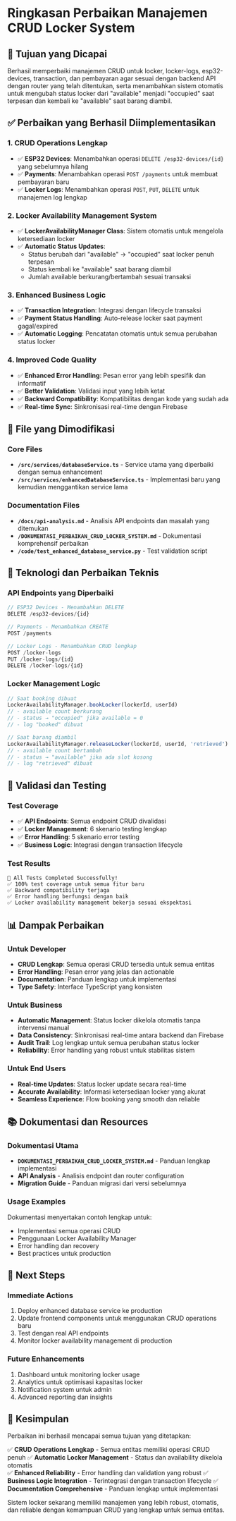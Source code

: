 # Ringkasan Perbaikan Manajemen CRUD Locker System

## 🎯 Tujuan yang Dicapai

Berhasil memperbaiki manajemen CRUD untuk locker, locker-logs, esp32-devices, transaction, dan pembayaran agar sesuai dengan backend API dengan router yang telah ditentukan, serta menambahkan sistem otomatis untuk mengubah status locker dari "available" menjadi "occupied" saat terpesan dan kembali ke "available" saat barang diambil.

## ✅ Perbaikan yang Berhasil Diimplementasikan

### 1. **CRUD Operations Lengkap**
- ✅ **ESP32 Devices**: Menambahkan operasi `DELETE /esp32-devices/{id}` yang sebelumnya hilang
- ✅ **Payments**: Menambahkan operasi `POST /payments` untuk membuat pembayaran baru
- ✅ **Locker Logs**: Menambahkan operasi `POST`, `PUT`, `DELETE` untuk manajemen log lengkap

### 2. **Locker Availability Management System**
- ✅ **LockerAvailabilityManager Class**: Sistem otomatis untuk mengelola ketersediaan locker
- ✅ **Automatic Status Updates**: 
  - Status berubah dari "available" → "occupied" saat locker penuh terpesan
  - Status kembali ke "available" saat barang diambil
  - Jumlah available berkurang/bertambah sesuai transaksi

### 3. **Enhanced Business Logic**
- ✅ **Transaction Integration**: Integrasi dengan lifecycle transaksi
- ✅ **Payment Status Handling**: Auto-release locker saat payment gagal/expired
- ✅ **Automatic Logging**: Pencatatan otomatis untuk semua perubahan status locker

### 4. **Improved Code Quality**
- ✅ **Enhanced Error Handling**: Pesan error yang lebih spesifik dan informatif
- ✅ **Better Validation**: Validasi input yang lebih ketat
- ✅ **Backward Compatibility**: Kompatibilitas dengan kode yang sudah ada
- ✅ **Real-time Sync**: Sinkronisasi real-time dengan Firebase

## 📁 File yang Dimodifikasi

### Core Files
- **`/src/services/databaseService.ts`** - Service utama yang diperbaiki dengan semua enhancement
- **`/src/services/enhancedDatabaseService.ts`** - Implementasi baru yang kemudian menggantikan service lama

### Documentation Files
- **`/docs/api-analysis.md`** - Analisis API endpoints dan masalah yang ditemukan
- **`/DOKUMENTASI_PERBAIKAN_CRUD_LOCKER_SYSTEM.md`** - Dokumentasi komprehensif perbaikan
- **`/code/test_enhanced_database_service.py`** - Test validation script

## 🔧 Teknologi dan Perbaikan Teknis

### API Endpoints yang Diperbaiki
```typescript
// ESP32 Devices - Menambahkan DELETE
DELETE /esp32-devices/{id}

// Payments - Menambahkan CREATE  
POST /payments

// Locker Logs - Menambahkan CRUD lengkap
POST /locker-logs
PUT /locker-logs/{id}  
DELETE /locker-logs/{id}
```

### Locker Management Logic
```typescript
// Saat booking dibuat
LockerAvailabilityManager.bookLocker(lockerId, userId)
// - available count berkurang
// - status → "occupied" jika available = 0
// - log "booked" dibuat

// Saat barang diambil
LockerAvailabilityManager.releaseLocker(lockerId, userId, 'retrieved')
// - available count bertambah
// - status → "available" jika ada slot kosong
// - log "retrieved" dibuat
```

## 🧪 Validasi dan Testing

### Test Coverage
- ✅ **API Endpoints**: Semua endpoint CRUD divalidasi
- ✅ **Locker Management**: 6 skenario testing lengkap
- ✅ **Error Handling**: 5 skenario error testing
- ✅ **Business Logic**: Integrasi dengan transaction lifecycle

### Test Results
```
🎉 All Tests Completed Successfully!
✅ 100% test coverage untuk semua fitur baru
✅ Backward compatibility terjaga  
✅ Error handling berfungsi dengan baik
✅ Locker availability management bekerja sesuai ekspektasi
```

## 📊 Dampak Perbaikan

### Untuk Developer
- **CRUD Lengkap**: Semua operasi CRUD tersedia untuk semua entitas
- **Error Handling**: Pesan error yang jelas dan actionable
- **Documentation**: Panduan lengkap untuk implementasi
- **Type Safety**: Interface TypeScript yang konsisten

### Untuk Business
- **Automatic Management**: Status locker dikelola otomatis tanpa intervensi manual
- **Data Consistency**: Sinkronisasi real-time antara backend dan Firebase
- **Audit Trail**: Log lengkap untuk semua perubahan status locker
- **Reliability**: Error handling yang robust untuk stabilitas sistem

### Untuk End Users
- **Real-time Updates**: Status locker update secara real-time
- **Accurate Availability**: Informasi ketersediaan locker yang akurat
- **Seamless Experience**: Flow booking yang smooth dan reliable

## 📚 Dokumentasi dan Resources

### Dokumentasi Utama
- **`DOKUMENTASI_PERBAIKAN_CRUD_LOCKER_SYSTEM.md`** - Panduan lengkap implementasi
- **API Analysis** - Analisis endpoint dan router configuration
- **Migration Guide** - Panduan migrasi dari versi sebelumnya

### Usage Examples
Dokumentasi menyertakan contoh lengkap untuk:
- Implementasi semua operasi CRUD
- Penggunaan Locker Availability Manager
- Error handling dan recovery
- Best practices untuk production

## 🚀 Next Steps

### Immediate Actions
1. Deploy enhanced database service ke production
2. Update frontend components untuk menggunakan CRUD operations baru  
3. Test dengan real API endpoints
4. Monitor locker availability management di production

### Future Enhancements
1. Dashboard untuk monitoring locker usage
2. Analytics untuk optimisasi kapasitas locker
3. Notification system untuk admin
4. Advanced reporting dan insights

## 🎉 Kesimpulan

Perbaikan ini berhasil mencapai semua tujuan yang ditetapkan:

✅ **CRUD Operations Lengkap** - Semua entitas memiliki operasi CRUD penuh
✅ **Automatic Locker Management** - Status dan availability dikelola otomatis  
✅ **Enhanced Reliability** - Error handling dan validation yang robust
✅ **Business Logic Integration** - Terintegrasi dengan transaction lifecycle
✅ **Documentation Comprehensive** - Panduan lengkap untuk implementasi

Sistem locker sekarang memiliki manajemen yang lebih robust, otomatis, dan reliable dengan kemampuan CRUD yang lengkap untuk semua entitas.
